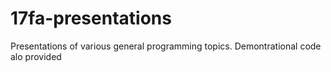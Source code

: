 # 17fa-presentations
Presentations of various general programming topics. Demontrational code alo provided
